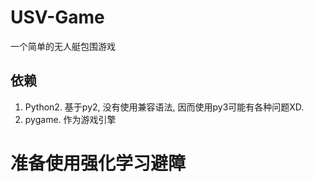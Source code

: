 # USV-Game
一个简单的无人艇包围游戏

## 依赖
1. Python2. 基于py2, 没有使用兼容语法, 因而使用py3可能有各种问题XD.
2. pygame. 作为游戏引擎

# 准备使用强化学习避障
